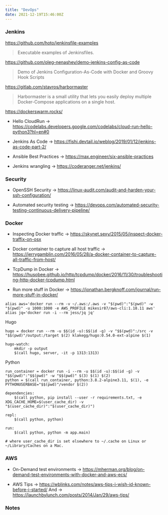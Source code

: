 ```yaml
---
title: "DevOps"
date: 2021-12-19T15:46:00Z
---
```


### Jenkins

https://github.com/hoto/jenkinsfile-examples
> Executable examples of Jenkinsfiles.

https://github.com/oleg-nenashev/demo-jenkins-config-as-code
> Demo of Jenkins Configuration-As-Code with Docker and Groovy Hook Scripts

https://gitlab.com/stavros/harbormaster
> Harbormaster is a small utility that lets you easily deploy multiple Docker-Compose applications on a single host.

https://dockerswarm.rocks/

* Hello CloudRun -> https://codelabs.developers.google.com/codelabs/cloud-run-hello-python3?hl=en#0

* Jenkins As Code -> https://fishi.devtail.io/weblog/2019/01/12/jenkins-as-code-part-2/

* Ansible Best Practices -> https://max.engineer/six-ansible-practices

* Jenkins wrangling -> https://coderanger.net/jenkins/

### Security

* OpenSSH Security -> https://linux-audit.com/audit-and-harden-your-ssh-configuration/

* Automated security testing -> https://devops.com/automated-security-testing-continuous-delivery-pipeline/


### Docker

* Inspecting Docker traffic -> https://skynet.sexy/2015/05/inspect-docker-traffix-on-osx

* Docker container to capture all host traffic -> https://jerrygamblin.com/2016/05/28/a-docker-container-to-capture-all-traffic-from-host/

* TcpDump in Docker -> https://husobee.github.io/http/tcpdump/docker/2016/11/30/troubleshooting-http-docker-tcpdump.html

* Run more stuff in Docker -> https://jonathan.bergknoff.com/journal/run-more-stuff-in-docker/
```shell
alias aws='docker run --rm -v ~/.aws:/.aws -v "$(pwd)":"$(pwd)" -w "$(pwd)" -u 1000:1000 -e AWS_PROFILE mikesir87/aws-cli:1.18.11 aws'
alias jq='docker run -i --rm jess/jq jq'
```

Hugo
```shell
hugo = docker run --rm -u $$(id -u):$$(id -g) -v "$$(pwd)":/src -v "$$(pwd)"/output:/target $(2) klakegg/hugo:0.54.0-ext-alpine $(1)

hugo-watch:
    mkdir -p output
    $(call hugo, server, -it -p 1313:1313)
```

Python
```shell
run_container = docker run -i --rm -u $$(id -u):$$(id -g) -v "$$(pwd)":"$$(pwd)" -w "$$(pwd)" $(3) $(1) $(2)
python = $(call run_container, python:3.8.2-alpine3.11, $(1), -e PYTHONUSERBASE="$$(pwd)"/vendor $(2))

dependencies:
    $(call python, pip install --user -r requirements.txt, -e XDG_CACHE_HOME=$(user_cache_dir) -v "$(user_cache_dir)":"$(user_cache_dir)")

repl:
    $(call python, python)

run:
    $(call python, python -m app.main)

# where user_cache_dir is set elsewhere to ~/.cache on Linux or ~/Library/Caches on a Mac.
```

### AWS

* On-Demand test environments -> https://mherman.org/blog/on-demand-test-environments-with-docker-and-aws-ecs/

* AWS Tips -> https://wblinks.com/notes/aws-tips-i-wish-id-known-before-i-started/
And -> https://launchbylunch.com/posts/2014/Jan/29/aws-tips/



### Notes
